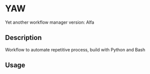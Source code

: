 # YAW
Yet another workflow manager
version: Alfa

## Description
Workflow to automate repetitive process, build with Python and Bash

## Usage
